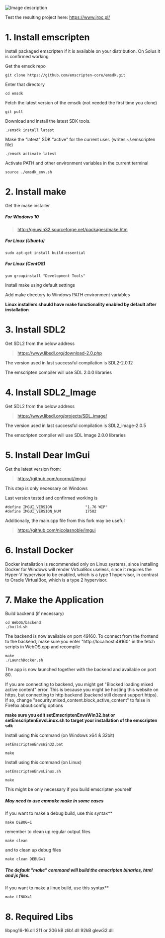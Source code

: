 ![Image description](https://jrpc.pl/Images/WebOS_banner.png)

Test the resulting project here: https://www.jrpc.pl/

# 1. Install emscripten

Install packaged emscripten if it is available on your distribution. On Solus it is confirmed working

Get the emsdk repo
```
git clone https://github.com/emscripten-core/emsdk.git
```
Enter that directory
```
cd emsdk
```
Fetch the latest version of the emsdk (not needed the first time you clone)
```
git pull
```
Download and install the latest SDK tools.
```
./emsdk install latest
```
Make the "latest" SDK "active" for the current user. (writes ~/.emscripten file)
```
./emsdk activate latest
```
Activate PATH and other environment variables in the current terminal
```
source ./emsdk_env.sh
```

# 2. Install make

Get the make installer

##### For Windows 10

> http://gnuwin32.sourceforge.net/packages/make.htm

##### For Linux (Ubuntu)
```
sudo apt-get install build-essential
```
##### For Linux (CentOS)
```
yum groupinstall "Development Tools"
```
Install make using default settings

Add make directory to Windows PATH environment variables

**Linux installers should have make functionality enabled by default after installation**


# 3. Install SDL2

Get SDL2 from the below address

> https://www.libsdl.org/download-2.0.php

The version used in last successful compilation is SDL2-2.0.12

The emscripten compiler will use SDL 2.0.0 libraries


# 4. Install SDL2_Image

Get SDL2 from the below address

> https://www.libsdl.org/projects/SDL_image/

The version used in last successful compilation is SDL2_image-2.0.5

The emscripten compiler will use SDL Image 2.0.0 libraries

# 5. Install Dear ImGui

Get the latest version from: 

> https://github.com/ocornut/imgui

This step is only necessary on Windows

Last version tested and confirmed working is 
```
#define IMGUI_VERSION               "1.76 WIP"
#define IMGUI_VERSION_NUM           17502
```

Additionally, the main.cpp file from this fork may be useful

> https://github.com/nicolasnoble/imgui


# 6. Install Docker

Docker installation is recommended only on Linux systems, since installing Docker for Windows will render VirtualBox useless, since it requires the Hyper-V hypervisor to be enabled, which is a type 1 hypervisor, in contrast to Oracle VirtualBox, which is a type 2 hypervisor.

# 7. Make the Application

Build backend (if necessary)

```
cd WebOS/backend
./build.sh
```

The backend is now available on port 49160. 
To connect from the frontend to the backend, make sure you enter "http://localhost:49160" in the fetch scripts in WebOS.cpp and recompile

```
make
./LaunchDocker.sh
```

The app is now launched together with the backend and available on port 80.

If you are connecting to backend, you might get "Blocked loading mixed active content" error. This is because you might be hosting this website on https, but connecting to http backend (backend still doesnt support https). If so, change "security.mixed_content.block_active_content" to false in Firefox about:config options

**make sure you edit setEmscriptenEnvsWin32.bat or setEmscriptenEnvsLinux.sh to target your installation of the emscripten sdk**

Install using this command  (on Windows x64 & 32bit)
```
setEmscriptenEnvsWin32.bat
 
make
```
Install using this command  (on Linux)
```
setEmscriptenEnvsLinux.sh

make
```
This might be only necessary if you build emscripten yourself

##### May need to use emmake make in some cases

If you want to make a debug build, use this syntax**
```
make DEBUG=1
```

remember to clean up regular output files
```
make clean
```

and to clean up debug files
```
make clean DEBUG=1
```

##### The default "make" command will build the emscripten binaries, html and js files.

If you want to make a linux build, use this syntax**
```
make LINUX=1
```





# 8. Required Libs
libpng16-16.dll 211 or 206 kB
zlib1.dll 92kB
glew32.dll
